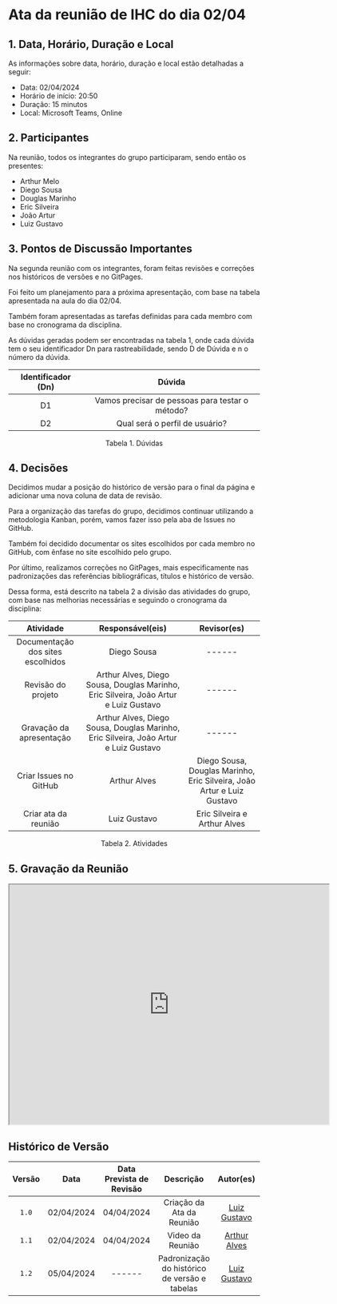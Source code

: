 # Ata da reunião de IHC do dia 02/04

## 1. Data, Horário, Duração e Local
As informações sobre data, horário, duração e local estão detalhadas a seguir:

- Data: 02/04/2024
- Horário de início: 20:50
- Duração: 15 minutos
- Local: Microsoft Teams, Online

## 2. Participantes
Na reunião, todos os integrantes do grupo participaram, sendo então os presentes:

- Arthur Melo
- Diego Sousa
- Douglas Marinho
- Eric Silveira
- João Artur
- Luiz Gustavo

## 3. Pontos de Discussão Importantes
Na segunda reunião com os integrantes, foram feitas revisões e correções nos históricos de versões e no GitPages.

Foi feito um planejamento para a próxima apresentação, com base na tabela apresentada na aula do dia 02/04.

Também foram apresentadas as tarefas definidas para cada membro com base no cronograma da disciplina.

As dúvidas geradas podem ser encontradas na tabela 1, onde cada dúvida tem o seu identificador Dn para rastreabilidade, sendo D de Dúvida e n o número da dúvida.

<center>

| Identificador (Dn) | Dúvida |
| :------: | :------: |
| D1 | Vamos precisar de pessoas para testar o método? | 
| D2 | Qual será o perfil de usuário? |

</center>
<p align="center"> Tabela 1. Dúvidas </p>

## 4. Decisões
Decidimos mudar a posição do histórico de versão para o final da página e adicionar uma nova coluna de data de revisão. 

Para a organização das tarefas do grupo, decidimos continuar utilizando a metodologia Kanban, porém, vamos fazer isso pela aba de Issues no GitHub.

Também foi decidido documentar os sites escolhidos por cada membro no GitHub, com ênfase no site escolhido pelo grupo.

Por último, realizamos correções no GitPages, mais especificamente nas padronizações das referências bibliográficas, títulos e histórico de versão.

Dessa forma, está descrito na tabela 2 a divisão das atividades do grupo, com base nas melhorias necessárias e seguindo o cronograma da disciplina:

| Atividade | Responsável(eis) | Revisor(es) |
| :------: | :------: | :------: |
| Documentação dos sites escolhidos | Diego Sousa | ------ |
| Revisão do projeto | Arthur Alves, Diego Sousa, Douglas Marinho, Eric Silveira, João Artur e Luiz Gustavo | ------ |
| Gravação da apresentação | Arthur Alves, Diego Sousa, Douglas Marinho, Eric Silveira, João Artur e Luiz Gustavo | ------ |
| Criar Issues no GitHub | Arthur Alves | Diego Sousa, Douglas Marinho, Eric Silveira, João Artur e Luiz Gustavo |
| Criar ata da reunião | Luiz Gustavo | Eric Silveira e Arthur Alves |

<p align="center"> Tabela 2. Atividades </p>

## 5. Gravação da Reunião
<iframe src="https://drive.google.com/file/d/1VRC8MYyOAhqVH1EViY6ePl3KitEpZ8Up/preview" width="640" height="480" allow="autoplay"></iframe>


## <a>Histórico de Versão</a>

| Versão | Data | Data Prevista de Revisão | Descrição | Autor(es) | Revisor(es) |
| :------: | :----------: | :-----------: | :-----------: | :---------: | :---------: |
| `1.0` | 02/04/2024 | 04/04/2024 | Criação da Ata da Reunião | [Luiz Gustavo](https://github.com/LuizGust4vo) | [Eric Silveira](https://github.com/ericbky) |
| `1.1` | 02/04/2024 | 04/04/2024 | Video da Reunião | [Arthur Alves](https://github.com/arthrok) | [Luiz Gustavo](https://github.com/LuizGust4vo) |
| `1.2` | 05/04/2024 | ------ | Padronização do histórico de versão e tabelas | [Luiz Gustavo](https://github.com/LuizGust4vo) | ------ |
